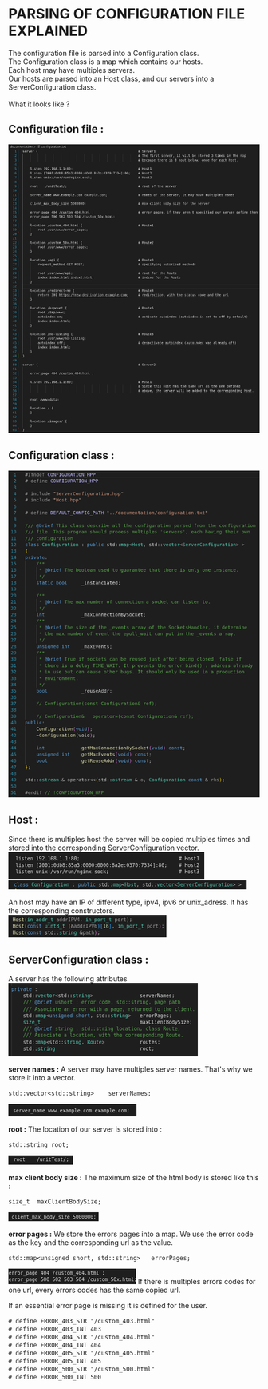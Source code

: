 # **PARSING OF CONFIGURATION FILE EXPLAINED**

The configuration file is parsed into a Configuration class.<br>
The Configuration class is a map which contains our hosts.<br>
Each host may have multiples servers.<br>
Our hosts are parsed into an Host class, and our servers into a ServerConfiguration class.<br>
<br>
What it looks like ?<br>

## __Configuration file :__
![alt text](ServerConfigurationExample.png)

## __Configuration class :__
![alt text](ConfigurationClass.png)

## __Host :__
Since there is multiples host the server will be copied multiples times and stored
into the corresponding ServerConfiguration vector.
![alt text](Host_conf.png)
![alt text](Host_map.png)

An host may have an IP of different type, ipv4, ipv6 or unix_adress.
It has the corresponding constructors.
![alt text](Host_constructors.png)

## __ServerConfiguration class :__
A server has the following attributes
![alt text](ServerConfiguration_attributes.png)

__server names :__
A server may have multiples server names.
That's why we store it into a vector.
```
std::vector<std::string>	serverNames;
```
![alt text](server_names.png)

__root :__
The location of our server is stored into :
```
std::string	root;
```
![alt text](server_root.png)

__max client body size :__
The maximum size of the html body is stored like this :
```
size_t	maxClientBodySize;
```
![alt text](max_client_body_size.png)

__error pages :__
We store the errors pages into a map.
We use the error code as the key and the corresponding url as the value.
```
std::map<unsigned short, std::string>	errorPages;
```
![alt text](error_pages.png)
If there is multiples errors codes for one url, 
every errors codes has the same copied url.

If an essential error page is missing it is defined for the user.
```
# define ERROR_403_STR "/custom_403.html"
# define ERROR_403_INT 403
# define ERROR_404_STR "/custom_404.html"
# define ERROR_404_INT 404
# define ERROR_405_STR "/custom_405.html"
# define ERROR_405_INT 405
# define ERROR_500_STR "/custom_500.html"
# define ERROR_500_INT 500
```
